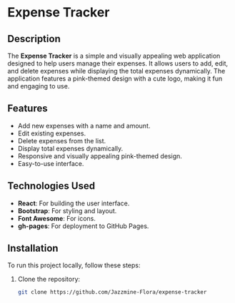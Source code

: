 # Expense Tracker

## Description

The **Expense Tracker** is a simple and visually appealing web application designed to help users manage their expenses. It allows users to add, edit, and delete expenses while displaying the total expenses dynamically. The application features a pink-themed design with a cute logo, making it fun and engaging to use.

## Features

- Add new expenses with a name and amount.
- Edit existing expenses.
- Delete expenses from the list.
- Display total expenses dynamically.
- Responsive and visually appealing pink-themed design.
- Easy-to-use interface.

## Technologies Used

- **React**: For building the user interface.
- **Bootstrap**: For styling and layout.
- **Font Awesome**: For icons.
- **gh-pages**: For deployment to GitHub Pages.

## Installation

To run this project locally, follow these steps:

1. Clone the repository:
   ```bash
   git clone https://github.com/Jazzmine-Flora/expense-tracker
   ```
